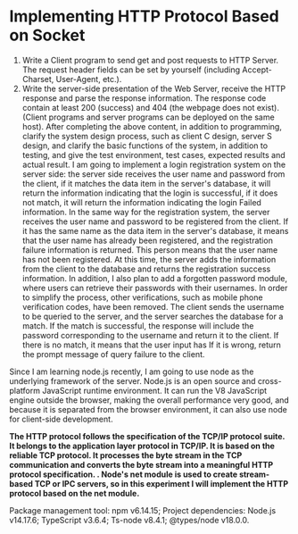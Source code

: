 # Implementing HTTP Protocol Based on Socket

1. Write a Client program to send get and post requests to HTTP Server. The request header fields can be set by yourself (including Accept-Charset, User-Agent, etc.).
2. Write the server-side presentation of the Web Server, receive the HTTP response and parse the response information. The response code contain at least 200 (success) and 404 (the webpage does not exist). (Client programs and server programs can be deployed on the same host).
After completing the above content, in addition to programming, clarify the system design process, such as client C design, server S design, and clarify the basic functions of the system, in addition to testing, and give the test environment, test cases, expected results and actual result.
I am going to implement a login registration system on the server side: the server side receives the user name and password from the client, if it matches the data item in the server's database, it will return the information indicating that the login is successful, if it does not match, it will return the information indicating the login Failed information. In the same way for the registration system, the server receives the user name and password to be registered from the client. If it has the same name as the data item in the server's database, it means that the user name has already been registered, and the registration failure information is returned. This person means that the user name has not been registered. At this time, the server adds the information from the client to the database and returns the registration success information. In addition, I also plan to add a forgotten password module, where users can retrieve their passwords with their usernames. In order to simplify the process, other verifications, such as mobile phone verification codes, have been removed. The client sends the username to be queried to the server, and the server searches the database for a match. If the match is successful, the response will include the password corresponding to the username and return it to the client. If there is no match, it means that the user input has If it is wrong, return the prompt message of query failure to the client.

Since I am learning node.js recently, I am going to use node as the underlying framework of the server. Node.js is an open source and cross-platform JavaScript runtime environment. It can run the V8 JavaScript engine outside the browser, making the overall performance very good, and because it is separated from the browser environment, it can also use node for client-side development.

**The HTTP protocol follows the specification of the TCP/IP protocol suite. It belongs to the application layer protocol in TCP/IP. It is based on the reliable TCP protocol. It processes the byte stream in the TCP communication and converts the byte stream into a meaningful HTTP protocol specification. .
Node's net module is used to create stream-based TCP or IPC servers, so in this experiment I will implement the HTTP protocol based on the net module.**

Package management tool: npm v6.14.15;
Project dependencies: Node.js v14.17.6;
     TypeScript v3.6.4;
     Ts-node v8.4.1;
      @types/node v18.0.0.
